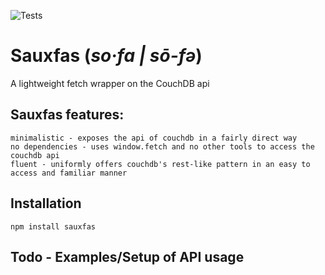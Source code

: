 ![Tests](https://github.com/bmartel/sauxfas/actions/workflows/test.yml/badge.svg)


# Sauxfas (*so·fa | sō-fə*)
A lightweight fetch wrapper on the CouchDB api

## Sauxfas features:

    minimalistic - exposes the api of couchdb in a fairly direct way
    no dependencies - uses window.fetch and no other tools to access the couchdb api
    fluent - uniformly offers couchdb's rest-like pattern in an easy to access and familiar manner

## Installation

    npm install sauxfas
    
## Todo - Examples/Setup of API usage
